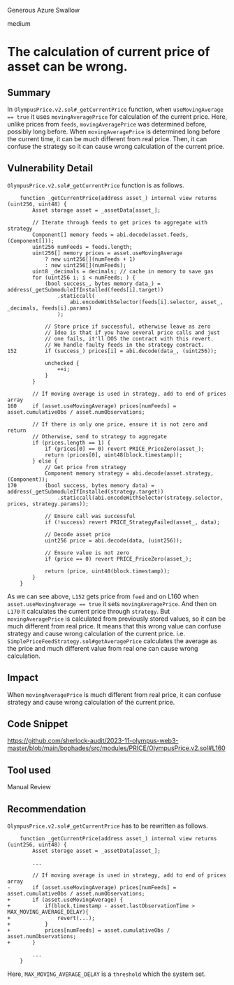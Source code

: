 Generous Azure Swallow

medium

# The calculation of current price of asset can be wrong.

## Summary
In `OlympusPrice.v2.sol#_getCurrentPrice` function, when `useMovingAverage == true` it uses `movingAveragePrice` for calculation of the current price.
Here, unlike prices from `feeds`, `movingAveragePrice` was determined before, possibly long before.
When `movingAveragePrice` is determined long before the current time, it can be much different from real price. Then, it can confuse the strategy so it can cause wrong calculation of the current price.

## Vulnerability Detail
`OlympusPrice.v2.sol#_getCurrentPrice` function is as follows.
```solidity
    function _getCurrentPrice(address asset_) internal view returns (uint256, uint48) {
        Asset storage asset = _assetData[asset_];

        // Iterate through feeds to get prices to aggregate with strategy
        Component[] memory feeds = abi.decode(asset.feeds, (Component[]));
        uint256 numFeeds = feeds.length;
        uint256[] memory prices = asset.useMovingAverage
            ? new uint256[](numFeeds + 1)
            : new uint256[](numFeeds);
        uint8 _decimals = decimals; // cache in memory to save gas
        for (uint256 i; i < numFeeds; ) {
            (bool success_, bytes memory data_) = address(_getSubmoduleIfInstalled(feeds[i].target))
                .staticcall(
                    abi.encodeWithSelector(feeds[i].selector, asset_, _decimals, feeds[i].params)
                );

            // Store price if successful, otherwise leave as zero
            // Idea is that if you have several price calls and just
            // one fails, it'll DOS the contract with this revert.
            // We handle faulty feeds in the strategy contract.
152         if (success_) prices[i] = abi.decode(data_, (uint256));

            unchecked {
                ++i;
            }
        }

        // If moving average is used in strategy, add to end of prices array
160     if (asset.useMovingAverage) prices[numFeeds] = asset.cumulativeObs / asset.numObservations;

        // If there is only one price, ensure it is not zero and return
        // Otherwise, send to strategy to aggregate
        if (prices.length == 1) {
            if (prices[0] == 0) revert PRICE_PriceZero(asset_);
            return (prices[0], uint48(block.timestamp));
        } else {
            // Get price from strategy
            Component memory strategy = abi.decode(asset.strategy, (Component));
170         (bool success, bytes memory data) = address(_getSubmoduleIfInstalled(strategy.target))
                .staticcall(abi.encodeWithSelector(strategy.selector, prices, strategy.params));

            // Ensure call was successful
            if (!success) revert PRICE_StrategyFailed(asset_, data);

            // Decode asset price
            uint256 price = abi.decode(data, (uint256));

            // Ensure value is not zero
            if (price == 0) revert PRICE_PriceZero(asset_);

            return (price, uint48(block.timestamp));
        }
    }
```
As we can see above, `L152` gets price from `feed` and on L160 when `asset.useMovingAverage == true` it sets `movingAveragePrice`.
And then on `L170` it calculates the current price through `strategy`.
But `movingAveragePrice` is calculated from previously stored values, so it can be much different from real price.
It means that this wrong value can confuse strategy and cause wrong calculation of the current price.
i.e. `SimplePriceFeedStrategy.sol#getAveragePrice` calculates the average as the price and much different value from real one can cause wrong calculation.

## Impact
When `movingAveragePrice` is much different from real price, it can confuse strategy and cause wrong calculation of the current price.

## Code Snippet
https://github.com/sherlock-audit/2023-11-olympus-web3-master/blob/main/bophades/src/modules/PRICE/OlympusPrice.v2.sol#L160

## Tool used

Manual Review

## Recommendation
`OlympusPrice.v2.sol#_getCurrentPrice` has to be rewritten as follows.
```solidity
    function _getCurrentPrice(address asset_) internal view returns (uint256, uint48) {
        Asset storage asset = _assetData[asset_];

        ...

        // If moving average is used in strategy, add to end of prices array
-       if (asset.useMovingAverage) prices[numFeeds] = asset.cumulativeObs / asset.numObservations;
+       if (asset.useMovingAverage) {
+           if(block.timestamp - asset.lastObservationTime > MAX_MOVING_AVERAGE_DELAY){
+               revert(...);
+           }
+           prices[numFeeds] = asset.cumulativeObs / asset.numObservations;
+       }

        ...
    }
```
Here, `MAX_MOVING_AVERAGE_DELAY` is a `threshold` which the system set.